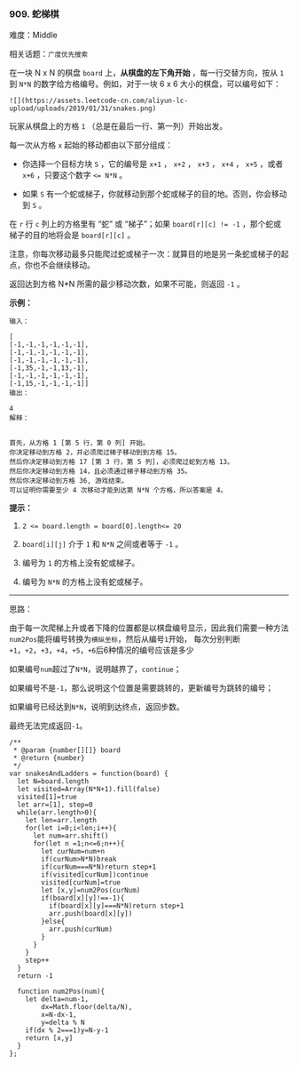 ### 909. 蛇梯棋

难度：Middle

相关话题：`广度优先搜索`

在一块 N x N 的棋盘 `board` 上，**从棋盘的左下角开始** ，每一行交替方向，按从 `1`  到  `N*N` 的数字给方格编号。例如，对于一块 6 x 6 大小的棋盘，可以编号如下：



```
![](https://assets.leetcode-cn.com/aliyun-lc-upload/uploads/2019/01/31/snakes.png)
```


玩家从棋盘上的方格 `1`  （总是在最后一行、第一列）开始出发。



每一次从方格 `x` 起始的移动都由以下部分组成：




* 你选择一个目标方块  `S` ，它的编号是  `x+1` ， `x+2` ， `x+3` ， `x+4` ， `x+5` ，或者  `x+6` ，只要这个数字 `<= N*N` 。

* 如果  `S`  有一个蛇或梯子，你就移动到那个蛇或梯子的目的地。否则，你会移动到  `S` 。





在  `r`  行  `c`  列上的方格里有 &ldquo;蛇&rdquo; 或 &ldquo;梯子&rdquo;；如果  `board[r][c] != -1` ，那个蛇或梯子的目的地将会是  `board[r][c]` 。



注意，你每次移动最多只能爬过蛇或梯子一次：就算目的地是另一条蛇或梯子的起点，你也不会继续移动。



返回达到方格 N*N 所需的最少移动次数，如果不可能，则返回  `-1` 。







**示例：** 



```
输入：

[
[-1,-1,-1,-1,-1,-1],
[-1,-1,-1,-1,-1,-1],
[-1,-1,-1,-1,-1,-1],
[-1,35,-1,-1,13,-1],
[-1,-1,-1,-1,-1,-1],
[-1,15,-1,-1,-1,-1]]
输出：

4
解释：


首先，从方格 1 [第 5 行，第 0 列] 开始。
你决定移动到方格 2，并必须爬过梯子移动到到方格 15。
然后你决定移动到方格 17 [第 3 行，第 5 列]，必须爬过蛇到方格 13。
然后你决定移动到方格 14，且必须通过梯子移动到方格 35。
然后你决定移动到方格 36, 游戏结束。
可以证明你需要至少 4 次移动才能到达第 N*N 个方格，所以答案是 4。
```






**提示：** 




1.  `2 <= board.length = board[0].length<= 20` 

2.  `board[i][j]` 介于 `1` 和 `N*N` 之间或者等于 `-1` 。

3. 编号为 `1` 的方格上没有蛇或梯子。

4. 编号为 `N*N` 的方格上没有蛇或梯子。






-----

思路：

由于每一次爬梯上升或者下降的位置都是以棋盘编号显示，因此我们需要一种方法`num2Pos`能将编号转换为`横纵坐标`，然后从编号`1`开始，
每次分别判断`+1`，`+2`，`+3`，`+4`，`+5`，`+6`后6种情况的编号应该是多少

如果编号`num`超过了`N*N`，说明越界了，`continue`；

如果编号不是`-1`，那么说明这个位置是需要跳转的，更新编号为跳转的编号；

如果编号已经达到`N*N`，说明到达终点，返回步数。

最终无法完成返回`-1`。
```
/**
 * @param {number[][]} board
 * @return {number}
 */
var snakesAndLadders = function(board) {
  let N=board.length
  let visited=Array(N*N+1).fill(false)
  visited[1]=true
  let arr=[1], step=0
  while(arr.length>0){
    let len=arr.length
    for(let i=0;i<len;i++){
      let num=arr.shift()
      for(let n =1;n<=6;n++){
        let curNum=num+n
        if(curNum>N*N)break
        if(curNum===N*N)return step+1
        if(visited[curNum])continue
        visited[curNum]=true
        let [x,y]=num2Pos(curNum)
        if(board[x][y]!==-1){
          if(board[x][y]===N*N)return step+1
          arr.push(board[x][y])
        }else{
          arr.push(curNum)
        }
      }
    }
    step++
  }
  return -1
  
  function num2Pos(num){
    let delta=num-1,
        dx=Math.floor(delta/N),
        x=N-dx-1,
        y=delta % N
    if(dx % 2===1)y=N-y-1
    return [x,y]
  }
};
```

